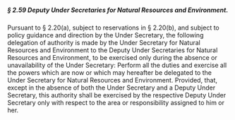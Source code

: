 ##### § 2.59 Deputy Under Secretaries for Natural Resources and Environment. #####

Pursuant to § 2.20(a), subject to reservations in § 2.20(b), and subject to policy guidance and direction by the Under Secretary, the following delegation of authority is made by the Under Secretary for Natural Resources and Environment to the Deputy Under Secretaries for Natural Resources and Environment, to be exercised only during the absence or unavailability of the Under Secretary: Perform all the duties and exercise all the powers which are now or which may hereafter be delegated to the Under Secretary for Natural Resources and Environment. Provided, that, except in the absence of both the Under Secretary and a Deputy Under Secretary, this authority shall be exercised by the respective Deputy Under Secretary only with respect to the area or responsibility assigned to him or her.